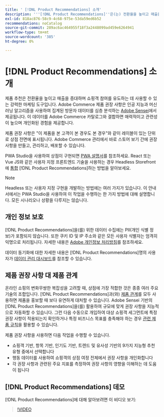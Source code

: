 ```yaml
---
title: ' [!DNL Product Recommendations] 소개'
description: '''[!DNL Product Recommendations]''은(는) 전환율을 높이고 매출을 증대하며 쇼핑객 참여를 촉진하는 데 사용할 수 있는 강력한 마케팅 도구입니다.'''
exl-id: 818ac876-58c9-4c68-975e-53da59ed6b52
recommendations: noCatalog
source-git-commit: 289ac6ac464955f18f3a2448099ad459e6264941
workflow-type: tm+mt
source-wordcount: '385'
ht-degree: 0%

---
```


# [!DNL Product Recommendations] 소개

제품 추천은 전환율을 높이고 매출을 증대하며 쇼핑객 참여를 유도하는 데 사용할 수 있는 강력한 마케팅 도구입니다. Adobe Commerce 제품 권장 사항은 인공 지능과 머신 러닝 알고리즘을 사용하여 집계된 방문자 데이터를 심층 분석하는 [Adobe Sensei](https://www.adobe.com/sensei.html)에서 제공됩니다. 이 데이터를 Adobe Commerce 카탈로그와 결합하면 매력적이고 관련성이 높으며 개인화된 경험을 제공합니다.

제품 권장 사항은 &quot;이 제품을 본 고객이 본 경우도 본 경우&quot;와 같이 레이블이 있는 단위로 상점 전면에 표시됩니다. Adobe Commerce 관리에서 바로 스토어 보기 간에 권장 사항을 만들고, 관리하고, 배포할 수 있습니다.

PWA Studio을 사용하여 상점이 구현되면 [PWA 설명서](https://developer.adobe.com/commerce/pwa-studio/integrations/product-recommendations/)를 참조하세요. React 또는 Vue JS와 같은 사용자 지정 프론트엔드 기술을 사용하는 경우 Headless Storefront에 [통합](headless.md) [!DNL Product Recommendations]하는 방법을 알아보세요.

>[!NOTE]
>
>Headless 또는 사용자 지정 구현을 개발하는 방법에는 여러 가지가 있습니다. 이 안내서에서는 PWA Studio을 사용하여 이 작업을 수행하는 한 가지 방법에 대해 설명합니다. 모든 시나리오나 상황을 다루지는 않습니다.

## 개인 정보 보호

[!DNL Product Recommendations]을(를) 위한 데이터 수집에는 PII(개인 식별 정보)가 포함되지 않습니다. 또한 쿠키 ID 및 IP 주소와 같은 모든 사용자 식별자는 엄격히 익명으로 처리됩니다. 자세한 내용은 [Adobe 개인정보 처리방침](https://www.adobe.com/privacy/policy.html)를 참조하세요.

데이터 동기화에 대한 자세한 내용은 [!DNL Product Recommendations]명의 사용자가 [데이터 관리 대시보드](https://experienceleague.adobe.com/docs/commerce-admin/systems/data-transfer/data-dashboard.html)를 참조할 수 있습니다.

## 제품 권장 사항 대 제품 관계

온라인 쇼핑의 변화무쌍한 복잡성을 고려할 때, 상점에 가장 적합한 것은 종종 여러 주요 기술의 조합입니다. [!DNL Product Recommendations]과(와) [제품 관계](https://experienceleague.adobe.com/docs/commerce-admin/marketing/promotions/product-relationships/product-relationships.html)를 모두 사용하면 제품을 홍보할 때 보다 유연하게 대처할 수 있습니다. Adobe Sensei 기반의 [!DNL Product Recommendations]을(를) 활용하여 규모에 맞게 권장 사항을 지능적으로 자동화할 수 있습니다. 그런 다음 수동으로 개입하여 대상 쇼핑객 세그먼트에 특정 권장 사항이 적용되는지 확인하거나 특정 비즈니스 목표를 충족해야 하는 경우 [관련 제품 규칙](https://experienceleague.adobe.com/docs/commerce-admin/marketing/promotions/product-relationships/product-related-rules.html)을 활용할 수 있습니다.

제품 권장 사항을 사용하면 다음 작업을 수행할 수 있습니다.

- 쇼핑객 기반, 항목 기반, 인기도 기반, 트렌드 및 유사성 기반의 9가지 지능형 추천 유형 중에서 선택합니다
- 행동 데이터를 사용하여 쇼핑객의 상점 여정 전체에서 권장 사항을 개인화합니다
- 각 권장 사항과 관련된 주요 지표를 측정하여 권장 사항의 영향을 이해하는 데 도움이 됩니다

## [!DNL Product Recommendations] 데모

[!DNL Product Recommendations]에 대해 알아보려면 이 비디오 보기:

>[!VIDEO](https://video.tv.adobe.com/v/343991?quality=12)

